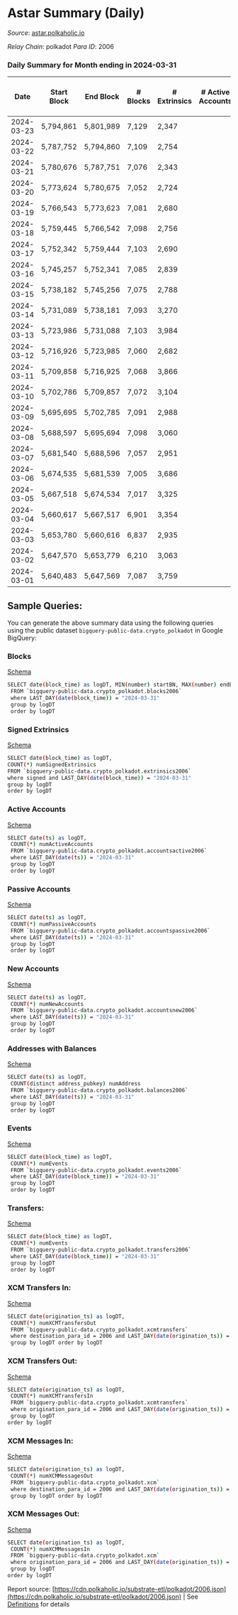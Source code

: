 # Astar Summary (Daily)

_Source_: [astar.polkaholic.io](https://astar.polkaholic.io)

*Relay Chain*: polkadot
*Para ID*: 2006



### Daily Summary for Month ending in 2024-03-31


| Date    | Start Block | End Block | # Blocks | # Extrinsics | # Active Accounts | # Passive Accounts | # New Accounts | # Addresses | # Events  | # Transfers ($USD) | # XCM Transfers In ($USD) | # XCM Transfers Out ($USD) | # XCM In | # XCM Out | Issues |
|---------|-------------|-----------|----------|--------------|-------------------|--------------------|----------------|-------------|-----------|--------------------|---------------------------|----------------------------|----------|-----------|--------|
| 2024-03-23 | 5,794,861 | 5,801,989 | 7,129 | 2,347 |  |  |  |  | 150,474 | 14,156 ($2,930,327.18) |   |   |  |  |  |
| 2024-03-22 | 5,787,752 | 5,794,860 | 7,109 | 2,754 |  |  |  | 753,669 | 151,936 | 17,333 ($11,097,166.55) |   |   |  |  |  |
| 2024-03-21 | 5,780,676 | 5,787,751 | 7,076 | 2,343 |  |  |  | 752,603 | 142,965 | 12,984 ($10,712,588.50) |   |   |  |  |  |
| 2024-03-20 | 5,773,624 | 5,780,675 | 7,052 | 2,724 |  |  |  | 751,739 | 175,055 | 15,080 ($11,507,360.98) |   |   |  |  |  |
| 2024-03-19 | 5,766,543 | 5,773,623 | 7,081 | 2,680 |  |  |  | 751,027 | 189,045 | 15,874 ($8,067,325.73) |   |   |  |  |  |
| 2024-03-18 | 5,759,445 | 5,766,542 | 7,098 | 2,756 |  |  |  | 750,403 | 163,867 | 15,013 ($14,502,479.24) |   |   |  |  |  |
| 2024-03-17 | 5,752,342 | 5,759,444 | 7,103 | 2,690 |  |  |  | 749,520 | 161,819 | 15,321 ($9,919,257.74) |   |   |  |  |  |
| 2024-03-16 | 5,745,257 | 5,752,341 | 7,085 | 2,839 |  |  |  | 748,708 | 173,576 | 16,650 ($34,922,908.89) |   |   |  |  |  |
| 2024-03-15 | 5,738,182 | 5,745,256 | 7,075 | 2,788 |  |  |  | 747,825 | 212,763 | 19,753 ($22,807,881.73) |   |   |  |  |  |
| 2024-03-14 | 5,731,089 | 5,738,181 | 7,093 | 3,270 |  |  |  | 746,728 | 205,273 | 18,205 ($21,244,121.59) |   |   |  |  |  |
| 2024-03-13 | 5,723,986 | 5,731,088 | 7,103 | 3,984 |  |  |  | 745,749 | 162,138 | 14,812 ($13,762,172.53) |   |   |  |  |  |
| 2024-03-12 | 5,716,926 | 5,723,985 | 7,060 | 2,682 |  |  |  | 744,806 | 161,193 | 14,556 ($9,214,192.94) |   |   |  |  |  |
| 2024-03-11 | 5,709,858 | 5,716,925 | 7,068 | 3,866 |  |  |  | 743,773 | 214,445 | 18,409 ($23,944,772.54) |   |   |  |  |  |
| 2024-03-10 | 5,702,786 | 5,709,857 | 7,072 | 3,104 |  |  |  | 742,577 | 190,198 | 16,843 ($8,538,127.33) |   |   |  |  |  |
| 2024-03-09 | 5,695,695 | 5,702,785 | 7,091 | 2,988 |  |  |  | 741,111 | 197,550 | 18,010 ($10,325,619.82) |   |   |  |  |  |
| 2024-03-08 | 5,688,597 | 5,695,694 | 7,098 | 3,060 |  |  |  | 739,914 | 167,456 | 15,224 ($26,001,996.27) |   |   |  |  |  |
| 2024-03-07 | 5,681,540 | 5,688,596 | 7,057 | 2,951 |  |  |  | 738,667 | 164,464 | 15,285 ($66,712,879.77) |   |   |  |  |  |
| 2024-03-06 | 5,674,535 | 5,681,539 | 7,005 | 3,686 |  |  |  | 737,456 | 204,523 | 17,444 ($23,456,263.99) |   |   |  |  |  |
| 2024-03-05 | 5,667,518 | 5,674,534 | 7,017 | 3,325 |  |  |  | 736,229 | 203,254 | 16,767 ($16,069,035.40) |   |   |  |  |  |
| 2024-03-04 | 5,660,617 | 5,667,517 | 6,901 | 3,354 |  |  |  | 735,222 | 161,359 | 14,708 ($13,959,640.77) |   |   |  |  |  |
| 2024-03-03 | 5,653,780 | 5,660,616 | 6,837 | 2,935 |  |  |  | 734,043 | 203,468 | 18,840 ($8,746,104.85) |   |   |  |  |  |
| 2024-03-02 | 5,647,570 | 5,653,779 | 6,210 | 3,063 |  |  |  | 732,002 | 189,386 | 16,439 ($11,265,626.21) |   |   |  |  |  |
| 2024-03-01 | 5,640,483 | 5,647,569 | 7,087 | 3,759 |  |  |  | 730,361 | 163,440 | 15,496 ($20,846,195.78) |   |   |  |  |  |

## Sample Queries:
You can generate the above summary data using the following queries using the public dataset `bigquery-public-data.crypto_polkadot` in Google BigQuery:


### Blocks 

[Schema](https://github.com/colorfulnotion/substrate-etl/blob/main/schema/blocks.json)

```bash
SELECT date(block_time) as logDT, MIN(number) startBN, MAX(number) endBN, COUNT(*) numBlocks 
 FROM `bigquery-public-data.crypto_polkadot.blocks2006`  
 where LAST_DAY(date(block_time)) = "2024-03-31" 
 group by logDT 
 order by logDT
```

### Signed Extrinsics 

[Schema](https://github.com/colorfulnotion/substrate-etl/blob/main/schema/extrinsics.json)

```bash
SELECT date(block_time) as logDT, 
COUNT(*) numSignedExtrinsics 
FROM `bigquery-public-data.crypto_polkadot.extrinsics2006`  
where signed and LAST_DAY(date(block_time)) = "2024-03-31" 
group by logDT 
order by logDT
```

### Active Accounts 

[Schema](https://github.com/colorfulnotion/substrate-etl/blob/main/schema/accountsactive.json)

```bash
SELECT date(ts) as logDT, 
 COUNT(*) numActiveAccounts 
 FROM `bigquery-public-data.crypto_polkadot.accountsactive2006` 
 where LAST_DAY(date(ts)) = "2024-03-31" 
 group by logDT 
 order by logDT
```

### Passive Accounts 

[Schema](https://github.com/colorfulnotion/substrate-etl/blob/main/schema/accountspassive.json)

```bash
SELECT date(ts) as logDT, 
 COUNT(*) numPassiveAccounts 
 FROM `bigquery-public-data.crypto_polkadot.accountspassive2006` 
 where LAST_DAY(date(ts)) = "2024-03-31" 
 group by logDT 
 order by logDT
```

### New Accounts 

[Schema](https://github.com/colorfulnotion/substrate-etl/blob/main/schema/accountsnew.json)

```bash
SELECT date(ts) as logDT, 
 COUNT(*) numNewAccounts 
 FROM `bigquery-public-data.crypto_polkadot.accountsnew2006` 
 where LAST_DAY(date(ts)) = "2024-03-31" 
 group by logDT
 order by logDT
```

### Addresses with Balances 

[Schema](https://github.com/colorfulnotion/substrate-etl/blob/main/schema/balances.json)

```bash
SELECT date(ts) as logDT,
 COUNT(distinct address_pubkey) numAddress 
 FROM `bigquery-public-data.crypto_polkadot.balances2006` 
 where LAST_DAY(date(ts)) = "2024-03-31" 
 group by logDT 
 order by logDT
```

### Events 

[Schema](https://github.com/colorfulnotion/substrate-etl/blob/main/schema/events.json)

```bash
SELECT date(block_time) as logDT, 
 COUNT(*) numEvents 
 FROM `bigquery-public-data.crypto_polkadot.events2006` 
 where LAST_DAY(date(block_time)) = "2024-03-31" 
 group by logDT 
 order by logDT
```

### Transfers:

[Schema](https://github.com/colorfulnotion/substrate-etl/blob/main/schema/transfers.json)

```bash
SELECT date(block_time) as logDT, 
 COUNT(*) numEvents 
 FROM `bigquery-public-data.crypto_polkadot.transfers2006` 
 where LAST_DAY(date(block_time)) = "2024-03-31" 
 group by logDT 
 order by logDT
```

### XCM Transfers In: 

[Schema](https://github.com/colorfulnotion/substrate-etl/blob/main/schema/xcmtransfers.json)

```bash
SELECT date(origination_ts) as logDT, 
 COUNT(*) numXCMTransfersOut 
 FROM `bigquery-public-data.crypto_polkadot.xcmtransfers` 
 where destination_para_id = 2006 and LAST_DAY(date(origination_ts)) = "2024-03-31" 
 group by logDT order by logDT
```

### XCM Transfers Out: 

[Schema](https://github.com/colorfulnotion/substrate-etl/blob/main/schema/xcmtransfers.json)

```bash
SELECT date(origination_ts) as logDT, 
 COUNT(*) numXCMTransfersIn 
 FROM `bigquery-public-data.crypto_polkadot.xcmtransfers` 
 where origination_para_id = 2006 and LAST_DAY(date(origination_ts)) = "2024-03-31" 
 group by logDT 
order by logDT
```

### XCM Messages In: 

[Schema](https://github.com/colorfulnotion/substrate-etl/blob/main/schema/xcm.json)

```bash
SELECT date(origination_ts) as logDT, 
 COUNT(*) numXCMMessagesOut 
 FROM `bigquery-public-data.crypto_polkadot.xcm` 
 where destination_para_id = 2006 and LAST_DAY(date(origination_ts)) = "2024-03-31" 
 group by logDT order by logDT
```

### XCM Messages Out: 

[Schema](https://github.com/colorfulnotion/substrate-etl/blob/main/schema/xcm.json)

```bash
SELECT date(origination_ts) as logDT, 
 COUNT(*) numXCMMessagesIn 
 FROM `bigquery-public-data.crypto_polkadot.xcm` 
 where origination_para_id = 2006 and LAST_DAY(date(origination_ts)) = "2024-03-31" 
 group by logDT 
order by logDT
```


Report source: [https://cdn.polkaholic.io/substrate-etl/polkadot/2006.json](https://cdn.polkaholic.io/substrate-etl/polkadot/2006.json) | See [Definitions](/DEFINITIONS.md) for details
